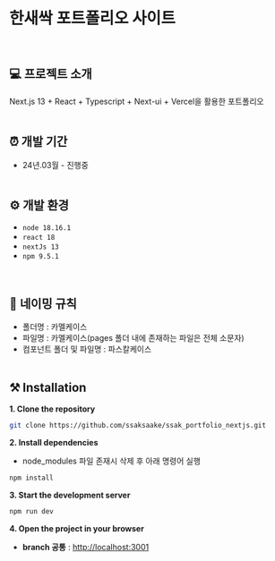 # 한새싹 포트폴리오 사이트

<br/>

## 💻 프로젝트 소개

Next.js 13 + React + Typescript + Next-ui + Vercel을 활용한 포트폴리오
<br/><br/>

## ⏰ 개발 기간

-   24년.03월 - 진행중
    <br/><br/>

## ⚙️ 개발 환경

-   `node 18.16.1`
-   `react 18`
-   `nextJs 13`
-   `npm 9.5.1`
    <br/>

<br/>

## 📝 네이밍 규칙

-   폴더명 : 카멜케이스
-   파일명 : 카멜케이스(pages 폴더 내에 존재하는 파일은 전체 소문자)
-   컴포넌트 폴더 및 파일명 : 파스칼케이스
    <br/><br/>

## ⚒️ Installation

**1. Clone the repository**

```bash
git clone https://github.com/ssaksaake/ssak_portfolio_nextjs.git
```

**2. Install dependencies**

-   node_modules 파일 존재시 삭제 후 아래 명령어 실행

```bash
npm install
```

**3. Start the development server**

```bash
npm run dev
```

**4. Open the project in your browser**

-   **branch 공통** : <http://localhost:3001>
